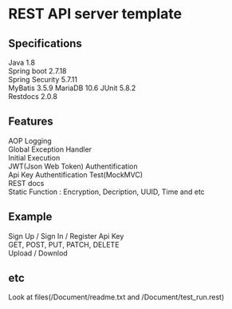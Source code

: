 # REST API server template
## Specifications
Java 1.8  
Spring boot 2.7.18  
Spring Security 5.7.11  
MyBatis 3.5.9
MariaDB 10.6
JUnit 5.8.2  
Restdocs 2.0.8  
## Features
AOP Logging  
Global Exception Handler  
Initial Execution  
JWT(Json Web Token) Authentification  
Api Key Authentification
Test(MockMVC)  
REST docs  
Static Function : Encryption, Decription, UUID, Time and etc  
## Example
Sign Up / Sign In / Register Api Key  
GET, POST, PUT, PATCH, DELETE  
Upload / Downlod  
## etc
Look at files(/Document/readme.txt and /Document/test_run.rest)
